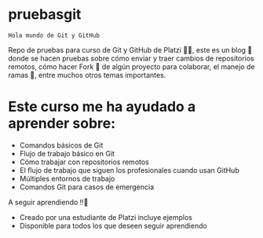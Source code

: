 # pruebasgit

    Hola mundo de Git y GitHub

Repo de pruebas para curso de Git y GitHub de Platzi 💚💚, este es un blog 📒 donde se hacen pruebas sobre cómo enviar y traer  cambios de repositorios remotos, cómo hacer Fork 🍴 de algún proyecto para colaborar, el manejo de ramas 🌿,  entre muchos otros temas importantes.

# Este curso me ha ayudado a aprender sobre:

- Comandos básicos de Git
- Flujo de trabajo básico en Git 
- Cómo trabajar con repositorios remotos
- El flujo de trabajo que siguen los profesionales cuando usan GitHub
- Múltiples entornos de trabajo
- Comandos Git para casos de emergencia

A seguir aprendiendo ‼💯

- Creado por una estudiante de Platzi incluye ejemplos
- Disponible para todos los que deseen seguir aprendiendo
